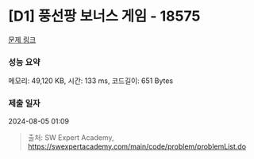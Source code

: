 # [D1] 풍선팡 보너스 게임 - 18575 

[문제 링크](https://swexpertacademy.com/main/code/problem/problemDetail.do?contestProbId=AYob7ctqnhIDFAU6) 

### 성능 요약

메모리: 49,120 KB, 시간: 133 ms, 코드길이: 651 Bytes

### 제출 일자

2024-08-05 01:09



> 출처: SW Expert Academy, https://swexpertacademy.com/main/code/problem/problemList.do